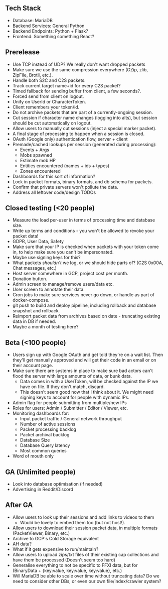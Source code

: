 ## Tech Stack

- Database: MariaDB
- Backend Services: General Python
- Backend Endpoints: Python + Flask?
- Frontend: Something something React?

## Prerelease

- Use TCP instead of UDP? We really don't want dropped packets
- Make sure we use the same compression everywhere (GZip, zlib, ZipFile, Brotli, etc.).
- Handle both S2C and C2S packets.
- Track current target name+id for every C2S packet?
- Timed fallback for sending buffer from client, a few seconds?.
- Forced send from client on logout.
- Unify on UserId or CharacterToken.
- Client remembers your token/id.
- Do not archive packets that are part of a currently-ongoing session.
- Cut session if character name changes (logging into alts), but session should be cut automatically on logout.
- Allow users to manually cut sessions (inject a special marker packet).
- A final stage of processing to happen when a session is closed.
- OAuth (Google only) authentication flow, server + client
- Premade/cached lookups per session (generated during processing):
  - Events + Args
  - Mobs spawned
  - Estimate mob HP
  - Entities encountered (names + ids + types)
  - Zones encountered
- Dashboards for this sort of information?
- Lock in packet formats, binary formats, and db schema for packets.
- Confirm that private servers won't pollute the data.
- Address all leftover code/design TODOs

## Closed testing (<20 people)

- Measure the load per-user in terms of processing time and database size.
- Write up terms and conditions - you won't be allowed to revoke your packet data!
- GDPR, User Data, Safety
- Make sure that your IP is checked when packets with your token come in, to help make sure you can't be impersonated.
- Maybe use signing keys for this?
- What packets _shouldn't_ we log, or we should hide parts of? (C2S 0x00A, Chat messages, etc.)
- Host server somewhere in GCP, project cost per month.
- Donation button.
- Admin screen to manage/remove users/data etc.
- User screen to annotate their data.
- Cron jobs to make sure services never go down, or handle as part of docker-compose.
- git push to build and deploy pipeline, including rollback and database snapshot and rollback.
- Reimport packet data from archives based on date - truncating existing data in DB if needed.
- Maybe a month of testing here?

## Beta (<100 people)

- Users sign up with Google OAuth and get told they're on a wait list. Then they'll get manually approved and will get their code in an email or on their account page.
- Make sure there are systems in place to make sure bad actors can't flood the server with large amounts of data, or bunk data.
  - Data comes in with a UserToken, will be checked against the IP we have on file. If they don't match, discard.
  - This doesn't seem good now that I think about it. We might need signing keys to account for people with dynamic IPs.
- Admin flag for people submitting from multiple/new IPs
- Roles for users: Admin / Submitter / Editor / Viewer, etc.
- Monitoring dashboards for:
  - Input packet traffic / General network throughput
  - Number of active sessions
  - Packet processing backlog
  - Packet archival backlog
  - Database Size
  - Database Query latency
  - Most common queries
- Word of mouth only

## GA (Unlimited people)

- Look into database optimisation (if needed)
- Advertising in Reddit/Discord

## After GA

- Allow users to look up their sessions and add links to videos to them
  - Would be lovely to embed them too (but not host!).
- Allow users to download their session packet data, in multiple formats (PacketViewer, Binary, etc.)
- Archive to GCP's Cold Storage equivalent
- AH data?
- What if it gets expensive to run/maintain?
- Allow users to upload zips/txt files of their existing cap collections and have them be processed (Doesn't seem too hard)
- Generalise everything to not be specific to FFXI data, but for (BinaryData + {key:value, key:value, key:value}, etc.)
- Will MariaDB be able to scale over time without truncating data? Do we need to consider other DBs, or even our own file/index/crawler system?
